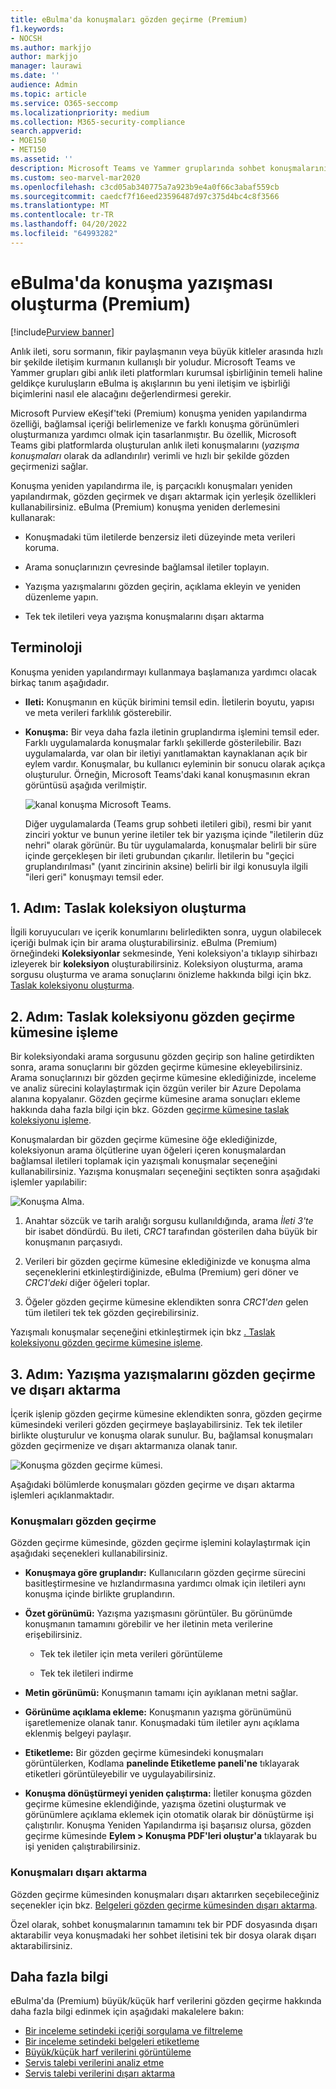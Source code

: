 ```yaml
---
title: eBulma'da konuşmaları gözden geçirme (Premium)
f1.keywords:
- NOCSH
ms.author: markjjo
author: markjjo
manager: laurawi
ms.date: ''
audience: Admin
ms.topic: article
ms.service: O365-seccomp
ms.localizationpriority: medium
ms.collection: M365-security-compliance
search.appverid:
- MOE150
- MET150
ms.assetid: ''
description: Microsoft Teams ve Yammer gruplarında sohbet konuşmalarını yeniden yapılandırmak, gözden geçirmek ve dışarı aktarmak için Microsoft Purview eBulma (Premium) (konuşma yazışması olarak adlandırılır) konuşma yeniden oluşturma özelliği hakkında bilgi edinin.
ms.custom: seo-marvel-mar2020
ms.openlocfilehash: c3cd05ab340775a7a923b9e4a0f66c3abaf559cb
ms.sourcegitcommit: caedcf7f16eed23596487d97c375d4bc4c8f3566
ms.translationtype: MT
ms.contentlocale: tr-TR
ms.lasthandoff: 04/20/2022
ms.locfileid: "64993282"
---
```

# <a name="conversation-threading-in-ediscovery-premium"></a>eBulma'da konuşma yazışması oluşturma (Premium)

[!include[Purview banner](../includes/purview-rebrand-banner.md)]

Anlık ileti, soru sormanın, fikir paylaşmanın veya büyük kitleler arasında hızlı bir şekilde iletişim kurmanın kullanışlı bir yoludur. Microsoft Teams ve Yammer grupları gibi anlık ileti platformları kurumsal işbirliğinin temeli haline geldikçe kuruluşların eBulma iş akışlarının bu yeni iletişim ve işbirliği biçimlerini nasıl ele alacağını değerlendirmesi gerekir.

Microsoft Purview eKeşif'teki (Premium) konuşma yeniden yapılandırma özelliği, bağlamsal içeriği belirlemenize ve farklı konuşma görünümleri oluşturmanıza yardımcı olmak için tasarlanmıştır. Bu özellik, Microsoft Teams gibi platformlarda oluşturulan anlık ileti konuşmalarını (*yazışma konuşmaları* olarak da adlandırılır) verimli ve hızlı bir şekilde gözden geçirmenizi sağlar.

Konuşma yeniden yapılandırma ile, iş parçacıklı konuşmaları yeniden yapılandırmak, gözden geçirmek ve dışarı aktarmak için yerleşik özellikleri kullanabilirsiniz. eBulma (Premium) konuşma yeniden derlemesini kullanarak:

- Konuşmadaki tüm iletilerde benzersiz ileti düzeyinde meta verileri koruma.

- Arama sonuçlarınızın çevresinde bağlamsal iletiler toplayın.

- Yazışma yazışmalarını gözden geçirin, açıklama ekleyin ve yeniden düzenleme yapın.

- Tek tek iletileri veya yazışma konuşmalarını dışarı aktarma

## <a name="terminology"></a>Terminoloji

Konuşma yeniden yapılandırmayı kullanmaya başlamanıza yardımcı olacak birkaç tanım aşağıdadır.

- **Ileti:** Konuşmanın en küçük birimini temsil edin. İletilerin boyutu, yapısı ve meta verileri farklılık gösterebilir.

- **Konuşma:** Bir veya daha fazla iletinin gruplandırma işlemini temsil eder. Farklı uygulamalarda konuşmalar farklı şekillerde gösterilebilir. Bazı uygulamalarda, var olan bir iletiyi yanıtlamaktan kaynaklanan açık bir eylem vardır. Konuşmalar, bu kullanıcı eyleminin bir sonucu olarak açıkça oluşturulur. Örneğin, Microsoft Teams'daki kanal konuşmasının ekran görüntüsü aşağıda verilmiştir.

   ![kanal konuşma Microsoft Teams.](../media/threadedchat.png)

   Diğer uygulamalarda (Teams grup sohbeti iletileri gibi), resmi bir yanıt zinciri yoktur ve bunun yerine iletiler tek bir yazışma içinde "iletilerin düz nehri" olarak görünür. Bu tür uygulamalarda, konuşmalar belirli bir süre içinde gerçekleşen bir ileti grubundan çıkarılır. İletilerin bu "geçici gruplandırılması" (yanıt zincirinin aksine) belirli bir ilgi konusuyla ilgili "ileri geri" konuşmayı temsil eder.

## <a name="step-1-create-a-draft-collection"></a>1. Adım: Taslak koleksiyon oluşturma

İlgili koruyucuları ve içerik konumlarını belirledikten sonra, uygun olabilecek içeriği bulmak için bir arama oluşturabilirsiniz. eBulma (Premium) örneğindeki **Koleksiyonlar** sekmesinde, Yeni koleksiyon'a tıklayıp sihirbazı izleyerek bir **koleksiyon** oluşturabilirsiniz. Koleksiyon oluşturma, arama sorgusu oluşturma ve arama sonuçlarını önizleme hakkında bilgi için bkz. [Taslak koleksiyonu oluşturma](create-draft-collection.md).

## <a name="step-2-commit-a-draft-collection-to-a-review-set"></a>2. Adım: Taslak koleksiyonu gözden geçirme kümesine işleme

Bir koleksiyondaki arama sorgusunu gözden geçirip son haline getirdikten sonra, arama sonuçlarını bir gözden geçirme kümesine ekleyebilirsiniz. Arama sonuçlarınızı bir gözden geçirme kümesine eklediğinizde, inceleme ve analiz sürecini kolaylaştırmak için özgün veriler bir Azure Depolama alanına kopyalanır. Gözden geçirme kümesine arama sonuçları ekleme hakkında daha fazla bilgi için bkz. Gözden [geçirme kümesine taslak koleksiyonu işleme](commit-draft-collection.md).

Konuşmalardan bir gözden geçirme kümesine öğe eklediğinizde, koleksiyonun arama ölçütlerine uyan öğeleri içeren konuşmalardan bağlamsal iletileri toplamak için yazışmalı konuşmalar seçeneğini kullanabilirsiniz. Yazışma konuşmaları seçeneğini seçtikten sonra aşağıdaki işlemler yapılabilir:

  ![Konuşma Alma.](../media/messagesandconversations.png)

1. Anahtar sözcük ve tarih aralığı sorgusu kullanıldığında, arama *İleti 3'te* bir isabet döndürdü. Bu ileti, *CRC1* tarafından gösterilen daha büyük bir konuşmanın parçasıydı.

2. Verileri bir gözden geçirme kümesine eklediğinizde ve konuşma alma seçeneklerini etkinleştirdiğinizde, eBulma (Premium) geri döner ve *CRC1'deki* diğer öğeleri toplar.

3. Öğeler gözden geçirme kümesine eklendikten sonra *CRC1'den* gelen tüm iletileri tek tek gözden geçirebilirsiniz.

Yazışmalı konuşmalar seçeneğini etkinleştirmek için bkz [. Taslak koleksiyonu gözden geçirme kümesine işleme](commit-draft-collection.md#commit-a-draft-collection-to-a-review-set).

## <a name="step-3-review-and-export-threaded-conversations"></a>3. Adım: Yazışma yazışmalarını gözden geçirme ve dışarı aktarma

İçerik işlenip gözden geçirme kümesine eklendikten sonra, gözden geçirme kümesindeki verileri gözden geçirmeye başlayabilirsiniz. Tek tek iletiler birlikte oluşturulur ve konuşma olarak sunulur. Bu, bağlamsal konuşmaları gözden geçirmenize ve dışarı aktarmanıza olanak tanır.

  ![Konuşma gözden geçirme kümesi.](../media/ConversationRSOptions.PNG)

Aşağıdaki bölümlerde konuşmaları gözden geçirme ve dışarı aktarma işlemleri açıklanmaktadır.

### <a name="reviewing-conversations"></a>Konuşmaları gözden geçirme

Gözden geçirme kümesinde, gözden geçirme işlemini kolaylaştırmak için aşağıdaki seçenekleri kullanabilirsiniz.

- **Konuşmaya göre gruplandır:** Kullanıcıların gözden geçirme sürecini basitleştirmesine ve hızlandırmasına yardımcı olmak için iletileri aynı konuşma içinde birlikte gruplandırın.

- **Özet görünümü:** Yazışma yazışmasını görüntüler. Bu görünümde konuşmanın tamamını görebilir ve her iletinin meta verilerine erişebilirsiniz.

   - Tek tek iletiler için meta verileri görüntüleme

   - Tek tek iletileri indirme

- **Metin görünümü:** Konuşmanın tamamı için ayıklanan metni sağlar.

- **Görünüme açıklama ekleme:** Konuşmanın yazışma görünümünü işaretlemenize olanak tanır. Konuşmadaki tüm iletiler aynı açıklama eklenmiş belgeyi paylaşır.

- **Etiketleme:** Bir gözden geçirme kümesindeki konuşmaları görüntülerken, Kodlama **panelinde Etiketleme paneli'ne** tıklayarak etiketleri görüntüleyebilir ve uygulayabilirsiniz.

- **Konuşma dönüştürmeyi yeniden çalıştırma:** İletiler konuşma gözden geçirme kümesine eklendiğinde, yazışma özetini oluşturmak ve görünümlere açıklama eklemek için otomatik olarak bir dönüştürme işi çalıştırılır. Konuşma Yeniden Yapılandırma işi başarısız olursa, gözden geçirme kümesinde **Eylem > Konuşma PDF'leri oluştur'a** tıklayarak bu işi yeniden çalıştırabilirsiniz.

### <a name="exporting-conversations"></a>Konuşmaları dışarı aktarma

Gözden geçirme kümesinden konuşmaları dışarı aktarırken seçebileceğiniz seçenekler için bkz. [Belgeleri gözden geçirme kümesinden dışarı aktarma](export-documents-from-review-set.md#export-options).

Özel olarak, sohbet konuşmalarının tamamını tek bir PDF dosyasında dışarı aktarabilir veya konuşmadaki her sohbet iletisini tek bir dosya olarak dışarı aktarabilirsiniz.

## <a name="more-information"></a>Daha fazla bilgi

eBulma'da (Premium) büyük/küçük harf verilerini gözden geçirme hakkında daha fazla bilgi edinmek için aşağıdaki makalelere bakın:

- [Bir inceleme setindeki içeriği sorgulama ve filtreleme](review-set-search.md)
- [Bir inceleme setindeki belgeleri etiketleme](tagging-documents.md)
- [Büyük/küçük harf verilerini görüntüleme](view-documents-in-review-set.md)
- [Servis talebi verilerini analiz etme](analyzing-data-in-review-set.md)
- [Servis talebi verilerini dışarı aktarma](exporting-data-ediscover20.md)
